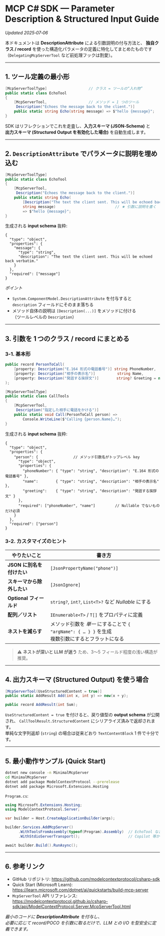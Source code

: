 # MCP C# SDK — **Parameter Description & Structured Input Guide**
*Updated 2025‑07‑06*

本ドキュメントは **DescriptionAttribute** による引数説明の付与方法と、
**独自クラス / record** を使った構造化パラメータの定義に特化してまとめたものです  
（`DelegatingMcpServerTool` など前処理フックは割愛）。

---

## 1. ツール定義の最小形

```csharp
[McpServerToolType]                   // クラス = ツールの“入れ物”
public static class EchoTool
{
    [McpServerTool,                   // メソッド = 1 つのツール
     Description("Echoes the message back to the client.")]
    public static string Echo(string message) => $"hello {message}";
}
```

SDK はリフレクションでこれを走査し、**入力スキーマ (JSON‑Schema)** と  
**出力スキーマ (Structured Output を有効化した場合)** を自動生成します。

---

## 2. `DescriptionAttribute` でパラメータに説明を埋め込む

```csharp
[McpServerToolType]
public static class EchoTool
{
    [McpServerTool,
     Description("Echoes the message back to the client.")]
    public static string Echo(
        [Description("The text the client sent. This will be echoed back verbatim.")]
        string message)                           // ★ 引数に説明を書く
        => $"hello {message}";
}
```

生成される **input schema** 抜粋:

```jsonc
{
  "type": "object",
  "properties": {
    "message": {
      "type": "string",
      "description": "The text the client sent. This will be echoed back verbatim."
    }
  },
  "required": ["message"]
}
```

*ポイント*

* `System.ComponentModel.DescriptionAttribute` を付与すると  
  `description` フィールドにそのまま落ちる
* メソッド自体の説明は `[Description(...)]` をメソッドに付ける  
  （ツールレベルの `Description`）

---

## 3. 引数を 1 つのクラス / record にまとめる

### 3‑1. 基本形

```csharp
public record PersonToCall(
    [property: Description("E.164 形式の電話番号")] string PhoneNumber,
    [property: Description("相手の表示名")]          string Name,
    [property: Description("発話する挨拶文")]        string? Greeting = null // optional
);

[McpServerToolType]
public static class CallTools
{
    [McpServerTool,
     Description("指定した相手に電話をかける")]
    public static void Call(PersonToCall person) =>
        Console.WriteLine($"Calling {person.Name}…");
}
```

生成される **input schema** 抜粋:

```jsonc
{
  "type": "object",
  "properties": {
    "person": {                // メソッド引数名がトップレベル key
      "type": "object",
      "properties": {
        "phoneNumber": { "type": "string", "description": "E.164 形式の電話番号" },
        "name":        { "type": "string", "description": "相手の表示名" },
        "greeting":    { "type": "string", "description": "発話する挨拶文" }
      },
      "required": ["phoneNumber", "name"]         // Nullable でないものだけ必須
    }
  },
  "required": ["person"]
}
```

### 3‑2. カスタマイズのヒント

| やりたいこと | 書き方 |
|--------------|--------|
| **JSON に別名を付けたい** | `[JsonPropertyName("phone")]` |
| **スキーマから除外したい** | `[JsonIgnore]` |
| **Optional フィールド** | `string?`, `int?`, `List<T>?` など *Nullable* にする |
| **配列／リスト** | `IEnumerable<T>` / `T[]` をプロパティに定義 |
| **ネストを減らす** | メソッド引数を *単一* にすることで `{ "argName": { … } }` を生成<br>複数引数にするとフラットになる |

> ⚠️ **ネストが深いと LLM が迷う** ため、3〜5 フィールド程度の浅い構造が推奨。

---

## 4. 出力スキーマ (Structured Output) を使う場合

```csharp
[McpServerTool(UseStructuredContent = true)]
public static AddResult Add(int x, int y) => new(x + y);

public record AddResult(int Sum);
```

`UseStructuredContent = true` を付けると、戻り値型の **output schema** が公開され、
`CallToolResult.StructuredContent` にシリアライズ済みで返却されます。  
単純な文字列返却 (`string`) の場合は従来どおり `TextContentBlock` 1 件で十分です。

---

## 5. 最小動作サンプル (Quick Start)

```bash
dotnet new console -n MinimalMcpServer
cd MinimalMcpServer
dotnet add package ModelContextProtocol --prerelease
dotnet add package Microsoft.Extensions.Hosting
```

`Program.cs`:

```csharp
using Microsoft.Extensions.Hosting;
using ModelContextProtocol.Server;

var builder = Host.CreateApplicationBuilder(args);

builder.Services.AddMcpServer()
      .WithToolsFromAssembly(typeof(Program).Assembly)  // EchoTool など自動登録
      .WithStdioServerTransport();                      // Copilot 等から呼び出せる

await builder.Build().RunAsync();
```

---

## 6. 参考リンク

* GitHub リポジトリ: <https://github.com/modelcontextprotocol/csharp-sdk>
* Quick Start (Microsoft Learn): <https://learn.microsoft.com/dotnet/ai/quickstarts/build-mcp-server>
* `McpServerTool` API リファレンス: <https://modelcontextprotocol.github.io/csharp-sdk/api/ModelContextProtocol.Server.McpServerTool.html>

*最小のコードに **DescriptionAttribute** を付与し、  
必要に応じて record/POCO を引数に取るだけで、LLM との I/O を型安全に定義できます。*